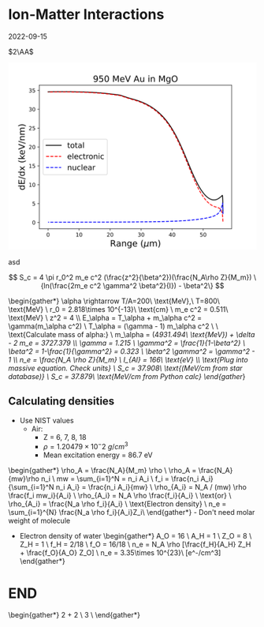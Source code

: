 # Ion-Matter Interactions
2022-09-15

$2\AA$


![asd](./Figure_4.svg)

asd

$$
	S_c = 4 \pi r_0^2 m_e c^2 (\frac{z^2}{\beta^2})(\frac{N_A\rho Z}{M_m})
	\{ln(\frac{2m_e c^2 \gamma^2 \beta^2}{I}) - \beta^2\}
$$ 


\begin{gather*}
	\alpha \rightarrow T/A=200\ \text{MeV},\ T=800\ \text{MeV} \\ 
	r_0 = 2.818\times 10^{-13}\ \text{cm} \\
	m_e c^2 = 0.511\ \text{MeV} \\ 
	z^2 = 4 \\\\
	E_\alpha = T_\alpha + m_\alpha c^2 = \gamma(m_\alpha c^2) \\
	T_\alpha = (\gamma - 1) m_\alpha c^2 \\ \\
	\text{Calculate mass of alpha:} \\
	m_\alpha = (4*931.494\ \text{MeV}) + \delta - 2 m_e = 3727.379 \\\\
	\gamma = 1.215 \\
	\gamma^2 = \frac{1}{1-\beta^2} \\
	\beta^2 = 1-\frac{1}{\gamma^2} = 0.323 \\
	\beta^2 \gamma^2 = \gamma^2 - 1 \\\\
	n_e = \frac{N_A \rho Z}{M_m} \\
	I_{Al} = 166\ \text{eV} \\\\
	\text{Plug into massive equation. Check units} \\
	S_c = 37.908\ \text{(MeV/cm from star database)} \\
	S_c = 37.879\ \text{MeV/cm from Python calc}
\end{gather*}

## Calculating densities

- Use NIST values
	- Air:
		- Z = 6, 7, 8, 18
		- $\rho=1.20479\times 10^-2\ g/cm^3$ 
		- Mean excitation energy = 86.7 eV

\begin{gather*}
	\rho_A = \frac{N_A}{M_m} \rho \\
	\rho_A = \frac{N_A}{mw}\rho n_i \\
	mw = \sum_{i=1}^N = n_i A_i \\
	f_i = \frac{n_i A_i}{\sum_{i=1}^N n_i A_i} = \frac{n_i A_i}{mw} \\ 
	\rho_{A_i} = N_A / (mw) \rho \frac{f_i mw_i}{A_i} \\
	\rho_{A_i} = N_A \rho \frac{f_i}{A_i} \\
	\text{or} \\
	\rho_{A_i} = \frac{N_a \rho f_i}{A_i} \\ 
	\text{Electron density} \\
	n_e = \sum_{i=1}^{N} \frac{N_a \rho f_i}{A_i}Z_i\\
\end{gather*}
	- Don't need molar weight of molecule


- Electron density of water
\begin{gather*}
	A_O = 16 \\
	A_H = 1 \\
	Z_O = 8 \\
	Z_H = 1 \\
	f_H = 2/18 \\ 
	f_O = 16/18 \\
	n_e = N_A \rho [\frac{f_H}{A_H} Z_H + \frac{f_O}{A_O} Z_O] \\ 
	n_e = 3.35\times 10^{23}\ [e^-/cm^3]
\end{gather*}


# END


\begin{gather*}
	2 + 2 \\
	3 \\
\end{gather*}
